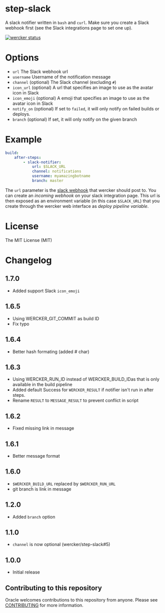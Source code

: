 # step-slack

A slack notifier written in `bash` and `curl`. Make sure you create a Slack
webhook first (see the Slack integrations page to set one up).

[![wercker status](https://app.wercker.com/status/94f767fe85199d1f7f2dd064f36802bb/s "wercker status")](https://app.wercker.com/project/bykey/94f767fe85199d1f7f2dd064f36802bb)

# Options

- `url` The Slack webhook url
- `username` Username of the notification message
- `channel` (optional) The Slack channel (excluding `#`)
- `icon_url` (optional) A url that specifies an image to use as the avatar icon in Slack
- `icon_emoji` (optional) A emoji that specifies an image to use as the avatar icon in Slack
- `notify_on` (optional) If set to `failed`, it will only notify on failed
builds or deploys.
- `branch` (optional) If set, it will only notify on the given branch


# Example

```yaml
build:
    after-steps:
        - slack-notifier:
            url: $SLACK_URL
            channel: notifications
            username: myamazingbotname
            branch: master
```

The `url` parameter is the [slack webhook](https://api.slack.com/incoming-webhooks) that wercker should post to.
You can create an *incoming webhook* on your slack integration page.
This url is then exposed as an environment variable (in this case
`$SLACK_URL`) that you create through the wercker web interface as *deploy pipeline variable*.

# License

The MIT License (MIT)

# Changelog

## 1.7.0

- Added support Slack `icon_emoji`

## 1.6.5

- Using WERCKER_GIT_COMMIT as build ID
- Fix typo

## 1.6.4

- Better hash formating (added # char)

## 1.6.3

- Using WERCKER_RUN_ID instead of WERCKER_BUILD_IDas that is only available in the build pipeline
- Added default Success for `WERCKER_RESULT` if notifier isn't run in after steps.
- Rename `RESULT` to `MESSAGE_RESULT` to prevent conflict in script

## 1.6.2

- Fixed missing link in message

## 1.6.1

- Better message format

## 1.6.0

- `$WERCKER_BUILD_URL` replaced by `$WERCKER_RUN_URL`
- git branch is link in message

## 1.2.0

- Added `branch` option

## 1.1.0

- `channel` is now optional (wercker/step-slack#5)

## 1.0.0

- Initial release

## Contributing to this repository

Oracle welcomes contributions to this repository from anyone.  Please see [CONTRIBUTING](CONTRIBUTING.md) for more information.
